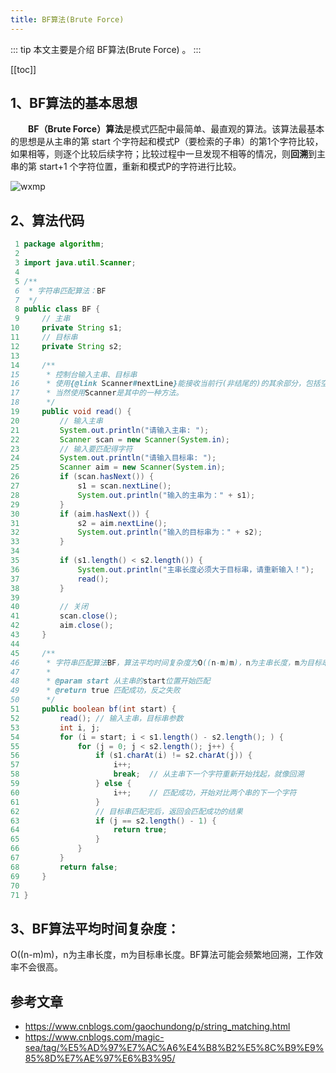 ```yaml
---
title: BF算法(Brute Force)
---
```


::: tip
本文主要是介绍 BF算法(Brute Force) 。
:::

[[toc]]


## 1、BF算法的基本思想

　　**BF（Brute Force）算法**是模式匹配中最简单、最直观的算法。该算法最基本的思想是从主串的第 start 个字符起和模式P（要检索的子串）的第1个字符比较，如果相等，则逐个比较后续字符；比较过程中一旦发现不相等的情况，则**回溯**到主串的第 start+1 个字符位置，重新和模式P的字符进行比较。

<img class= "zoom-custom-imgs" :src="$withBase('/assets/img/algorithm/strmatch/comm8/1731440-20191105233033645-1115132735.png')" alt="wxmp">

## 2、算法代码

``` java
 1 package algorithm;
 2 
 3 import java.util.Scanner;
 4 
 5 /**
 6  * 字符串匹配算法：BF
 7  */
 8 public class BF {
 9     // 主串
10     private String s1;
11     // 目标串
12     private String s2;
13 
14     /**
15      * 控制台输入主串、目标串
16      * 使用{@link Scanner#nextLine}能接收当前行(非结尾的)的其余部分，包括空格。
17      * 当然使用Scanner是其中的一种方法。
18      */
19     public void read() {
20         // 输入主串
21         System.out.println("请输入主串: ");
22         Scanner scan = new Scanner(System.in);
23         // 输入要匹配得字符
24         System.out.println("请输入目标串: ");
25         Scanner aim = new Scanner(System.in);
26         if (scan.hasNext()) {
27             s1 = scan.nextLine();
28             System.out.println("输入的主串为：" + s1);
29         }
30         if (aim.hasNext()) {
31             s2 = aim.nextLine();
32             System.out.println("输入的目标串为：" + s2);
33         }
34 
35         if (s1.length() < s2.length()) {
36             System.out.println("主串长度必须大于目标串，请重新输入！");
37             read();
38         }
39 
40         // 关闭
41         scan.close();
42         aim.close();
43     }
44 
45     /**
46      * 字符串匹配算法BF，算法平均时间复杂度为O((n-m)m)，n为主串长度，m为目标串长度。
47      *
48      * @param start 从主串的start位置开始匹配
49      * @return true 匹配成功，反之失败
50      */
51     public boolean bf(int start) {
52         read(); // 输入主串，目标串参数
53         int i, j;
54         for (i = start; i < s1.length() - s2.length(); ) {
55             for (j = 0; j < s2.length(); j++) {
56                 if (s1.charAt(i) != s2.charAt(j)) {
57                     i++;
58                     break;  // 从主串下一个字符重新开始找起，就像回溯
59                 } else {
60                     i++;    // 匹配成功，开始对比两个串的下一个字符
61                 }
62                 // 目标串匹配完后，返回会匹配成功的结果
63                 if (j == s2.length() - 1) {
64                     return true;
65                 }
66             }
67         }
68         return false;
69     }
70 
71 }
```



## 3、BF算法平均时间复杂度：
O((n-m)m)，n为主串长度，m为目标串长度。BF算法可能会频繁地回溯，工作效率不会很高。



## 参考文章
* https://www.cnblogs.com/gaochundong/p/string_matching.html
* https://www.cnblogs.com/magic-sea/tag/%E5%AD%97%E7%AC%A6%E4%B8%B2%E5%8C%B9%E9%85%8D%E7%AE%97%E6%B3%95/

